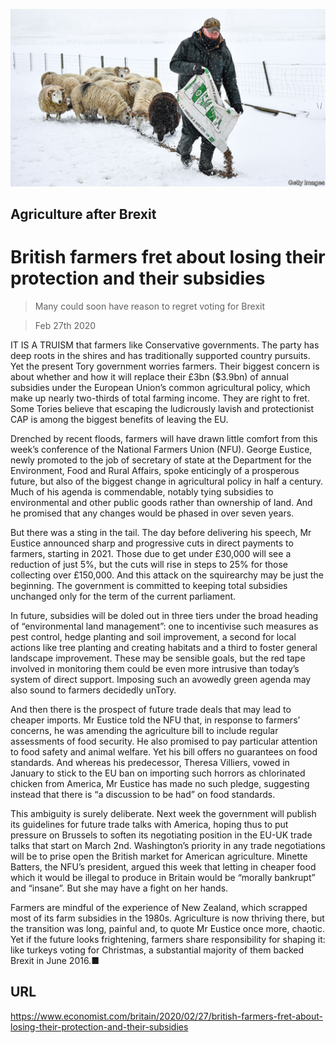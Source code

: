 ![](./images/20200229_BRP004.jpg)

## Agriculture after Brexit

# British farmers fret about losing their protection and their subsidies

> Many could soon have reason to regret voting for Brexit

> Feb 27th 2020

IT IS A TRUISM that farmers like Conservative governments. The party has deep roots in the shires and has traditionally supported country pursuits. Yet the present Tory government worries farmers. Their biggest concern is about whether and how it will replace their £3bn ($3.9bn) of annual subsidies under the European Union’s common agricultural policy, which make up nearly two-thirds of total farming income. They are right to fret. Some Tories believe that escaping the ludicrously lavish and protectionist CAP is among the biggest benefits of leaving the EU.

Drenched by recent floods, farmers will have drawn little comfort from this week’s conference of the National Farmers Union (NFU). George Eustice, newly promoted to the job of secretary of state at the Department for the Environment, Food and Rural Affairs, spoke enticingly of a prosperous future, but also of the biggest change in agricultural policy in half a century. Much of his agenda is commendable, notably tying subsidies to environmental and other public goods rather than ownership of land. And he promised that any changes would be phased in over seven years.

But there was a sting in the tail. The day before delivering his speech, Mr Eustice announced sharp and progressive cuts in direct payments to farmers, starting in 2021. Those due to get under £30,000 will see a reduction of just 5%, but the cuts will rise in steps to 25% for those collecting over £150,000. And this attack on the squirearchy may be just the beginning. The government is committed to keeping total subsidies unchanged only for the term of the current parliament.

In future, subsidies will be doled out in three tiers under the broad heading of “environmental land management”: one to incentivise such measures as pest control, hedge planting and soil improvement, a second for local actions like tree planting and creating habitats and a third to foster general landscape improvement. These may be sensible goals, but the red tape involved in monitoring them could be even more intrusive than today’s system of direct support. Imposing such an avowedly green agenda may also sound to farmers decidedly unTory.

And then there is the prospect of future trade deals that may lead to cheaper imports. Mr Eustice told the NFU that, in response to farmers’ concerns, he was amending the agriculture bill to include regular assessments of food security. He also promised to pay particular attention to food safety and animal welfare. Yet his bill offers no guarantees on food standards. And whereas his predecessor, Theresa Villiers, vowed in January to stick to the EU ban on importing such horrors as chlorinated chicken from America, Mr Eustice has made no such pledge, suggesting instead that there is “a discussion to be had” on food standards.

This ambiguity is surely deliberate. Next week the government will publish its guidelines for future trade talks with America, hoping thus to put pressure on Brussels to soften its negotiating position in the EU-UK trade talks that start on March 2nd. Washington’s priority in any trade negotiations will be to prise open the British market for American agriculture. Minette Batters, the NFU’s president, argued this week that letting in cheaper food which it would be illegal to produce in Britain would be “morally bankrupt” and “insane”. But she may have a fight on her hands.

Farmers are mindful of the experience of New Zealand, which scrapped most of its farm subsidies in the 1980s. Agriculture is now thriving there, but the transition was long, painful and, to quote Mr Eustice once more, chaotic. Yet if the future looks frightening, farmers share responsibility for shaping it: like turkeys voting for Christmas, a substantial majority of them backed Brexit in June 2016.■

## URL

https://www.economist.com/britain/2020/02/27/british-farmers-fret-about-losing-their-protection-and-their-subsidies
